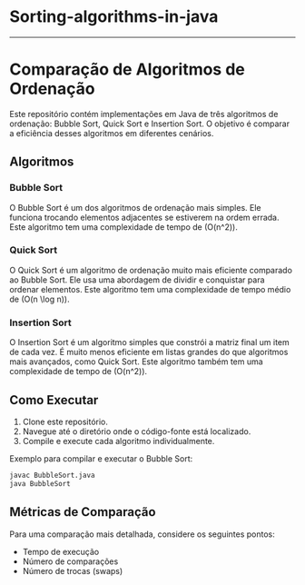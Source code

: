 # Sorting-algorithms-in-java
---
# Comparação de Algoritmos de Ordenação

Este repositório contém implementações em Java de três algoritmos de ordenação: Bubble Sort, Quick Sort e Insertion Sort. O objetivo é comparar a eficiência desses algoritmos em diferentes cenários.

## Algoritmos

### Bubble Sort

O Bubble Sort é um dos algoritmos de ordenação mais simples. Ele funciona trocando elementos adjacentes se estiverem na ordem errada. Este algoritmo tem uma complexidade de tempo de \(O(n^2)\).

### Quick Sort

O Quick Sort é um algoritmo de ordenação muito mais eficiente comparado ao Bubble Sort. Ele usa uma abordagem de dividir e conquistar para ordenar elementos. Este algoritmo tem uma complexidade de tempo médio de \(O(n \log n)\).

### Insertion Sort

O Insertion Sort é um algoritmo simples que constrói a matriz final um item de cada vez. É muito menos eficiente em listas grandes do que algoritmos mais avançados, como Quick Sort. Este algoritmo também tem uma complexidade de tempo de \(O(n^2)\).

## Como Executar

1. Clone este repositório.
2. Navegue até o diretório onde o código-fonte está localizado.
3. Compile e execute cada algoritmo individualmente.

Exemplo para compilar e executar o Bubble Sort:
```bash
javac BubbleSort.java
java BubbleSort
```

## Métricas de Comparação

Para uma comparação mais detalhada, considere os seguintes pontos:

- Tempo de execução
- Número de comparações
- Número de trocas (swaps)
